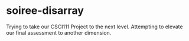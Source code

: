 # soiree-disarray
Trying to take our CSCI111 Project to the next level. 
Attempting to elevate our final assessment to another dimension.
